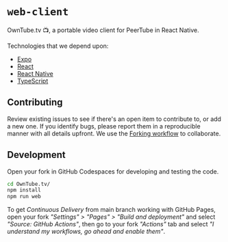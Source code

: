 # `web-client`

OwnTube.tv 📺, a portable video client for PeerTube in React Native.

Technologies that we depend upon:
- [Expo](https://docs.expo.dev/)
- [React](https://react.dev/learn)
- [React Native](https://reactnative.dev/docs/getting-started)
- [TypeScript](https://www.typescriptlang.org/docs/handbook/intro.html)


## Contributing

Review existing issues to see if there's an open item to contribute to, or add a new one. If you identify bugs, please report them in a reproducible manner with all details upfront. We use the [Forking workflow](https://www.atlassian.com/git/tutorials/comparing-workflows/forking-workflow) to collaborate.


## Development

Open your fork in GitHub Codespaces for developing and testing the code.

```bash
cd OwnTube.tv/
npm install
npm run web
```

To get _Continuous Delivery_ from main branch working with GitHub Pages, open your fork _"Settings" > "Pages" > "Build and deployment"_ and select _"Source: GitHub Actions"_, then go to your fork _"Actions"_ tab and select _"I understand my workflows, go ahead and enable them"_.
